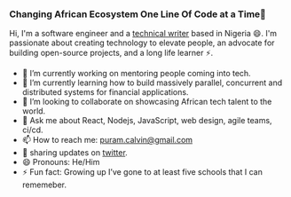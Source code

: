 ### Changing African Ecosystem One Line Of Code at a Time🚀

Hi, I'm a software engineer and a [technical writer](https://dev.to/cpuram1) based in Nigeria 😄. I'm passionate about creating technology to elevate people, an advocate for building open-source projects, and a long life learner ⚡.

- 🔭 I’m currently working on mentoring people coming into tech.
- 🌱 I’m currently learning how to build massively parallel, concurrent and distributed systems for financial applications.
- 👯 I’m looking to collaborate on showcasing African tech talent to the world.
- 💬 Ask me about React, Nodejs, JavaScript, web design, agile teams, ci/cd.
- 📫 How to reach me: puram.calvin@gmail.com
- 🤔 sharing updates on [twitter](twitter.com/cpuram1).
- 😄 Pronouns: He/Him
- ⚡ Fun fact: Growing up I’ve gone to at least five schools that I can rememeber.
